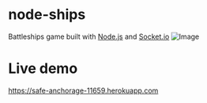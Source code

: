 # node-ships
Battleships game  built with <a href="https://github.com/nodejs/node">Node.js</a> and <a href="https://github.com/socketio/socket.io">Socket.io</a>
![Image](https://user-images.githubusercontent.com/30903599/35506344-41b3f506-04e9-11e8-983b-4ca289651a47.png)
# Live demo
https://safe-anchorage-11659.herokuapp.com


